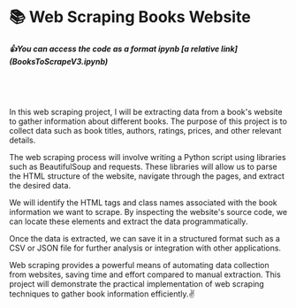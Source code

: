 <h1>📚 Web Scraping Books Website</h1>

<h5>👍You can access the code as a format ipynb [a relative link](BooksToScrapeV3.ipynb)</h5>
<br>
<br>
<br>
In this web scraping project, I will be extracting data from a book's website to gather information about different books. The purpose of this project is to collect data such as book titles, authors, ratings, prices, and other relevant details.

The web scraping process will involve writing a Python script using libraries such as BeautifulSoup and requests. These libraries will allow us to parse the HTML structure of the website, navigate through the pages, and extract the desired data.

We will identify the HTML tags and class names associated with the book information we want to scrape. By inspecting the website's source code, we can locate these elements and extract the data programmatically.

Once the data is extracted, we can save it in a structured format such as a CSV or JSON file for further analysis or integration with other applications.

Web scraping provides a powerful means of automating data collection from websites, saving time and effort compared to manual extraction. This project will demonstrate the practical implementation of web scraping techniques to gather book information efficiently.✌
